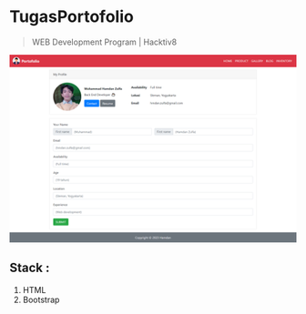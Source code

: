 # TugasPortofolio
> WEB Development Program | Hacktiv8

![alt](https://raw.githubusercontent.com/hamdanzull/TugasPortofolio/main/images/Screenshoot.png)

## Stack :
1. HTML
2. Bootstrap


